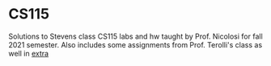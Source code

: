 # CS115

Solutions to Stevens class CS115 labs and hw taught by Prof. Nicolosi for fall 2021 semester. Also includes some assignments from Prof. Terolli's class as well in [extra](extra/)
